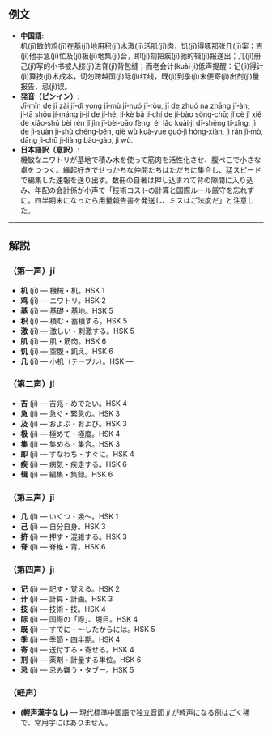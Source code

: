 ## 例文  
* **中国語**:  
  机(jī)敏的鸡(jī)在基(jī)地用积(jī)木激(jī)活肌(jī)肉，饥(jī)得啄那张几(jī)案；吉(jí)他手急(jí)忙及(jí)极(jí)地集(jí)合，即(jí)刻把疾(jí)驰的辑(jí)报送出；几(jǐ)册己(jǐ)写的小书被人挤(jǐ)进脊(jǐ)背包缝；而老会计(kuài·ji)低声提醒：记(jì)得计(jì)算技(jì)术成本，切勿跨越国(jì)际(jì)红线，既(jì)到季(jì)末便寄(jì)出剂(jì)量报告，忌(jì)误。  
* **発音（ピンイン）**:  
  Jī‑mǐn de jī zài jī‑dì yòng jī‑mù jī‑huó jī‑ròu, jī de zhuó nà zhāng jī‑àn; jí‑tā shǒu jí‑máng jí‑jí de jí‑hé, jí‑kè bǎ jí‑chí de jí‑bào sòng‑chū; jǐ cè jǐ xiě de xiǎo‑shū bèi rén jǐ jìn jǐ‑bèi‑bāo fèng; ér lǎo kuài·ji dī‑shēng tí‑xǐng: jì de jì‑suàn jì‑shù chéng‑běn, qiè wù kuà‑yuè guó‑jì hóng‑xiàn, jì rán jì‑mò, dāng jì‑chū jì‑liàng bào‑gào, jì wù.  
* **日本語訳（意訳）**:  
  機敏なニワトリが基地で積み木を使って筋肉を活性化させ、腹ぺこで小さな卓をつつく。縁起好きでせっかちな仲間たちはただちに集合し、猛スピードで編集した速報を送り出す。数冊の自著は押し込まれて背の隙間に入り込み、年配の会計係が小声で「技術コストの計算と国際ルール厳守を忘れずに。四半期末になったら用量報告書を発送し、ミスはご法度だ」と注意した。  

---

## 解説  

### （第一声）jī  
* **机** (jī) — 機械・机。HSK 1  
* **鸡** (jī) — ニワトリ。HSK 2  
* **基** (jī) — 基礎・基地。HSK 5  
* **积** (jī) — 積む・蓄積する。HSK 5  
* **激** (jī) — 激しい・刺激する。HSK 5  
* **肌** (jī) — 肌・筋肉。HSK 6  
* **饥** (jī) — 空腹・飢え。HSK 6  
* **几** (jī) — 小机（テーブル）。HSK —  

### （第二声）jí  
* **吉** (jí) — 吉兆・めでたい。HSK 4  
* **急** (jí) — 急ぐ・緊急の。HSK 3  
* **及** (jí) — およぶ・および。HSK 3  
* **极** (jí) — 極めて・極度。HSK 4  
* **集** (jí) — 集める・集合。HSK 3  
* **即** (jí) — すなわち・すぐに。HSK 4  
* **疾** (jí) — 病気・疾走する。HSK 6  
* **辑** (jí) — 編集・集録。HSK 6  

### （第三声）jǐ  
* **几** (jǐ) — いくつ・幾〜。HSK 1  
* **己** (jǐ) — 自分自身。HSK 3  
* **挤** (jǐ) — 押す・混雑する。HSK 3  
* **脊** (jǐ) — 脊椎・背。HSK 6  

### （第四声）jì  
* **记** (jì) — 記す・覚える。HSK 2  
* **计** (jì) — 計算・計画。HSK 3  
* **技** (jì) — 技術・技。HSK 4  
* **际** (jì) — 国際の「際」、境目。HSK 4  
* **既** (jì) — すでに・〜したからには。HSK 5  
* **季** (jì) — 季節・四半期。HSK 4  
* **寄** (jì) — 送付する・寄せる。HSK 4  
* **剂** (jì) — 薬剤・計量する単位。HSK 6  
* **忌** (jì) — 忌み嫌う・タブー。HSK 5  

### （軽声）  
* **(軽声漢字なし)** — 現代標準中国語で独立音節 *ji* が軽声になる例はごく稀で、常用字にはありません。  
